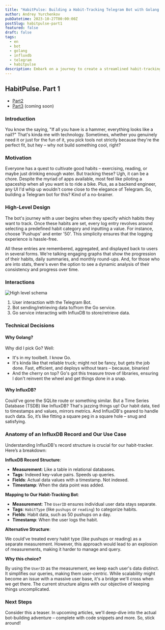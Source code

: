 ```yaml
---
title: "HabitPulse: Building a Habit-Tracking Telegram Bot with Golang and InfluxDB. Part 1"
author: Andrey Yurchenkov
pubDatetime: 2023-10-27T00:00:00Z
postSlug: habitpulse-part1
featured: false
draft: false
tags:
  - en
  - bot
  - golang
  - influxdb
  - telegram
  - habitpulse
description: Embark on a journey to create a streamlined habit-tracking Telegram bot with Golang and InfluxDB. This article breaks down the design choices, from the simplicity of Telegram's interface to the power of time-series data, setting the stage for a hands-on coding adventure in subsequent pieces.
---
```


## HabitPulse. Part 1

- [Part2](/posts/habitpulse-part2)
- [Part3](/posts/habitpulse-part3) (coming soon)

### Introduction

You know the saying, "If all you have is a hammer, everything looks like a nail?" That's kinda me with technology. Sometimes, whether you genuinely need it or just for the fun of it, you pick tools not strictly because they're the perfect fit, but hey – why not build something cool, right?

### Motivation

Everyone has a quest to cultivate good habits – exercising, reading, or maybe just drinking enough water. But tracking these? Ugh, it can be a chore. Despite the myriad of apps available, most feel like piloting a spaceship when all you want is to ride a bike. Plus, as a backend engineer, any UI I'd whip up wouldn't come close to the elegance of Telegram. So, building a Telegram bot for this? Kind of a no-brainer.

### High-Level Design

The bot's journey with a user begins when they specify which habits they want to track. Once these habits are set, every log entry revolves around selecting a predefined habit category and inputting a value. For instance, choose 'Pushups' and enter '50'. This simplicity ensures that the logging experience is hassle-free.

All these entries are remembered, aggregated, and displayed back to users in several forms. We're talking engaging graphs that show the progression of their habits, daily summaries, and monthly round-ups. And, for those who are into stats, there's even the option to see a dynamic analysis of their consistency and progress over time.

### Interactions

![High level schema](@assets/habitpulse/high-level-design.png)

1. User interaction with the Telegram Bot.
2. Bot sending/retrieving data to/from the Go service.
3. Go service interacting with InfluxDB to store/retrieve data.

### Technical Decisions

#### Why Golang?

Why did I pick Go? Well:

- It's in my toolbelt. I know Go.
- It's kinda like that reliable truck; might not be fancy, but gets the job done. Fast, efficient, and deploys without tears – because, binaries!
- And the cherry on top? Go's got this treasure trove of libraries, ensuring I don't reinvent the wheel and get things done in a snap.

#### Why InfluxDB?

Could've gone the SQLite route or something similar. But a Time Series Database (TSDB) like InfluxDB? That's jazzing things up! Our habit data, tied to timestamps and values, mirrors metrics. And InfluxDB's geared to handle such data. So, it’s like fitting a square peg in a square hole – snug and satisfying.

### Anatomy of an InfluxDB Record and Our Use Case

Understanding InfluxDB's record structure is crucial for our habit-tracker. Here’s a breakdown:

**InfluxDB Record Structure**:

- **Measurement**: Like a table in relational databases.
- **Tags**: Indexed key-value pairs. Speeds up queries.
- **Fields**: Actual data values with a timestamp. Not indexed.
- **Timestamp**: When the data point was added.

**Mapping to Our Habit-Tracking Bot**:

- **Measurement**: The `UserID` ensures individual user data stays separate.
- **Tags**: `HabitType` (like `pushups` or `reading`) to categorize habits.
- **Fields**: Habit data, such as 50 pushups on a day.
- **Timestamp**: When the user logs the habit.

**Alternative Structure**:

We could've treated every habit type (like pushups or reading) as a separate measurement. However, this approach would lead to an explosion of measurements, making it harder to manage and query.

**Why this choice?**

By using the `UserID` as the measurement, we keep each user's data distinct. It simplifies our queries, making them user-centric. While scalability might become an issue with a massive user base, it's a bridge we'll cross when we get there. The current structure aligns with our objective of keeping things uncomplicated.

### Next Steps

Consider this a teaser. In upcoming articles, we'll deep-dive into the actual bot-building adventure – complete with code snippets and more. So, stick around!
